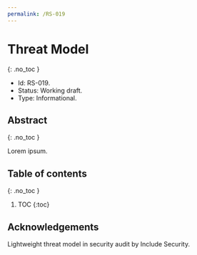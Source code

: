 ```yaml
---
permalink: /RS-019
---
```

# Threat Model
{: .no_toc }

- Id: RS-019.
- Status: Working draft.
- Type: Informational.

## Abstract
{: .no_toc }

Lorem ipsum.

## Table of contents
{: .no_toc }

1. TOC
{:toc}

## Acknowledgements

Lightweight threat model in security audit by Include Security.
